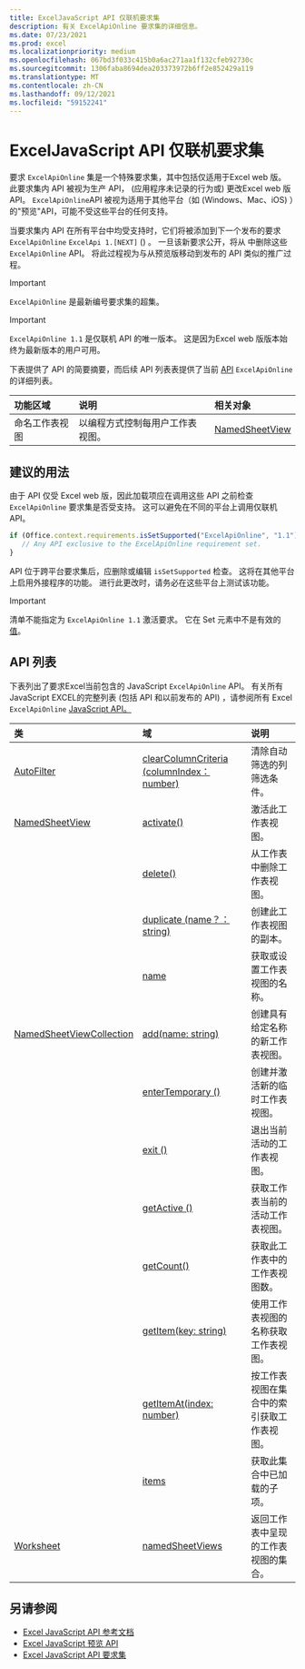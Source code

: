 ```yaml
---
title: ExcelJavaScript API 仅联机要求集
description: 有关 ExcelApiOnline 要求集的详细信息。
ms.date: 07/23/2021
ms.prod: excel
ms.localizationpriority: medium
ms.openlocfilehash: 067bd3f033c415b0a6ac271aa1f132cfeb92730c
ms.sourcegitcommit: 1306faba8694dea203373972b6ff2e852429a119
ms.translationtype: MT
ms.contentlocale: zh-CN
ms.lasthandoff: 09/12/2021
ms.locfileid: "59152241"
---
```

# <a name="excel-javascript-api-online-only-requirement-set"></a>ExcelJavaScript API 仅联机要求集

要求 `ExcelApiOnline` 集是一个特殊要求集，其中包括仅适用于Excel web 版。 此要求集内 API 被视为生产 API， (应用程序未记录的行为或) 更改Excel web 版 API。 `ExcelApiOnline`API 被视为适用于其他平台（如 (Windows、Mac、iOS) ）的"预览"API，可能不受这些平台的任何支持。

当要求集内 API 在所有平台中均受支持时，它们将被添加到下一个发布的要求 `ExcelApiOnline` `ExcelApi 1.[NEXT]` () 。 一旦该新要求公开，将从 中删除这些 `ExcelApiOnline` API。 将此过程视为与从预览版移动到发布的 API 类似的推广过程。

> [!IMPORTANT]
> `ExcelApiOnline` 是最新编号要求集的超集。

> [!IMPORTANT]
> `ExcelApiOnline 1.1` 是仅联机 API 的唯一版本。 这是因为Excel web 版版本始终为最新版本的用户可用。

下表提供了 API 的简要摘要，而后续 API 列表表提供了当前 [API](#api-list) `ExcelApiOnline` 的详细列表。

| 功能区域 | 说明 | 相关对象 |
|:--- |:--- |:--- |
| 命名工作表视图 | 以编程方式控制每用户工作表视图。 | [NamedSheetView](/javascript/api/excel/excel.namedsheetview) |

## <a name="recommended-usage"></a>建议的用法

由于 API 仅受 Excel web 版，因此加载项应在调用这些 API 之前检查 `ExcelApiOnline` 要求集是否受支持。 这可以避免在不同的平台上调用仅联机 API。

```js
if (Office.context.requirements.isSetSupported("ExcelApiOnline", "1.1")) {
   // Any API exclusive to the ExcelApiOnline requirement set.
}
```

API 位于跨平台要求集后，应删除或编辑 `isSetSupported` 检查。 这将在其他平台上启用外接程序的功能。 进行此更改时，请务必在这些平台上测试该功能。

> [!IMPORTANT]
> 清单不能指定为 `ExcelApiOnline 1.1` 激活要求。 它在 Set 元素中不是有效的 [值](../manifest/set.md)。

## <a name="api-list"></a>API 列表

下表列出了要求Excel当前包含的 JavaScript `ExcelApiOnline` API。 有关所有 JavaScript EXCEL的完整列表 (包括 API 和以前发布的 API) ，请参阅所有 Excel `ExcelApiOnline` [JavaScript API。](/javascript/api/excel?view=excel-js-online&preserve-view=true)

| 类 | 域 | 说明 |
|:---|:---|:---|
|[AutoFilter](/javascript/api/excel/excel.autofilter)|[clearColumnCriteria (columnIndex： number) ](/javascript/api/excel/excel.autofilter#clearColumnCriteria_columnIndex_)|清除自动筛选的列筛选条件。|
|[NamedSheetView](/javascript/api/excel/excel.namedsheetview)|[activate()](/javascript/api/excel/excel.namedsheetview#activate__)|激活此工作表视图。|
||[delete()](/javascript/api/excel/excel.namedsheetview#delete__)|从工作表中删除工作表视图。|
||[duplicate (name？： string) ](/javascript/api/excel/excel.namedsheetview#duplicate_name_)|创建此工作表视图的副本。|
||[name](/javascript/api/excel/excel.namedsheetview#name)|获取或设置工作表视图的名称。|
|[NamedSheetViewCollection](/javascript/api/excel/excel.namedsheetviewcollection)|[add(name: string)](/javascript/api/excel/excel.namedsheetviewcollection#add_name_)|创建具有给定名称的新工作表视图。|
||[enterTemporary () ](/javascript/api/excel/excel.namedsheetviewcollection#enterTemporary__)|创建并激活新的临时工作表视图。|
||[exit () ](/javascript/api/excel/excel.namedsheetviewcollection#exit__)|退出当前活动的工作表视图。|
||[getActive () ](/javascript/api/excel/excel.namedsheetviewcollection#getActive__)|获取工作表当前的活动工作表视图。|
||[getCount()](/javascript/api/excel/excel.namedsheetviewcollection#getCount__)|获取此工作表中的工作表视图数。|
||[getItem(key: string)](/javascript/api/excel/excel.namedsheetviewcollection#getItem_key_)|使用工作表视图的名称获取工作表视图。|
||[getItemAt(index: number)](/javascript/api/excel/excel.namedsheetviewcollection#getItemAt_index_)|按工作表视图在集合中的索引获取工作表视图。|
||[items](/javascript/api/excel/excel.namedsheetviewcollection#items)|获取此集合中已加载的子项。|
|[Worksheet](/javascript/api/excel/excel.worksheet)|[namedSheetViews](/javascript/api/excel/excel.worksheet#namedSheetViews)|返回工作表中呈现的工作表视图的集合。|

## <a name="see-also"></a>另请参阅

- [Excel JavaScript API 参考文档](/javascript/api/excel?view=excel-js-online&preserve-view=true)
- [Excel JavaScript 预览 API](excel-preview-apis.md)
- [Excel JavaScript API 要求集](excel-api-requirement-sets.md)
